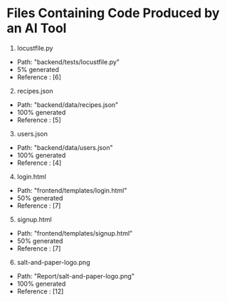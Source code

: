 # Files Containing Code Produced by an AI Tool

1. locustfile.py

- Path: "backend/tests/locustfile.py"
- 5% generated
- Reference : [6]

2. recipes.json

- Path: "backend/data/recipes.json"
- 100% generated
- Reference : [5]

3. users.json

- Path: "backend/data/users.json"
- 100% generated
- Reference : [4]

4. login.html

- Path: "frontend/templates/login.html"
- 50% generated
- Reference : [7]

5. signup.html

- Path: "frontend/templates/signup.html"
- 50% generated
- Reference : [7]

6. salt-and-paper-logo.png

- Path: "Report/salt-and-paper-logo.png"
- 100% generated
- Reference : [12]
